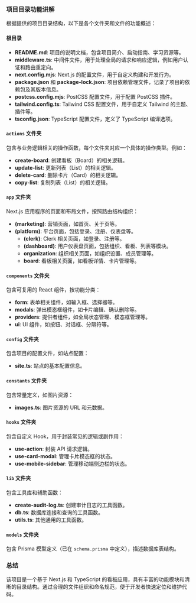 ### 项目目录功能讲解

根据提供的项目目录结构，以下是各个文件夹和文件的功能概述：

#### 根目录
- **README.md**: 项目的说明文档，包含项目简介、启动指南、学习资源等。
- **middleware.ts**: 中间件文件，用于处理全局的请求和响应逻辑，例如用户认证和路由重定向。
- **next.config.mjs**: Next.js 的配置文件，用于自定义构建和开发行为。
- **package.json** 和 **package-lock.json**: 项目依赖管理文件，记录了项目的依赖包及其版本信息。
- **postcss.config.mjs**: PostCSS 配置文件，用于配置 PostCSS 插件。
- **tailwind.config.ts**: Tailwind CSS 配置文件，用于自定义 Tailwind 的主题、插件等。
- **tsconfig.json**: TypeScript 配置文件，定义了 TypeScript 编译选项。

#### `actions` 文件夹
包含与业务逻辑相关的操作函数，每个文件夹对应一个具体的操作类型。例如：
- **create-board**: 创建看板（Board）的相关逻辑。
- **update-list**: 更新列表（List）的相关逻辑。
- **delete-card**: 删除卡片（Card）的相关逻辑。
- **copy-list**: 复制列表（List）的相关逻辑。

#### `app` 文件夹
Next.js 应用程序的页面和布局文件，按照路由结构组织：
- **(marketing)**: 营销页面，如首页、关于页等。
- **(platform)**: 平台页面，包括登录、注册、仪表盘等。
  - **(clerk)**: Clerk 相关页面，如登录、注册等。
  - **(dashboard)**: 用户仪表盘页面，包括组织、看板、列表等模块。
  - **organization**: 组织相关页面，如组织设置、成员管理等。
  - **board**: 看板相关页面，如看板详情、卡片管理等。

#### `components` 文件夹
包含可复用的 React 组件，按功能分类：
- **form**: 表单相关组件，如输入框、选择器等。
- **modals**: 弹出模态框组件，如卡片编辑、确认删除等。
- **providers**: 提供者组件，如全局状态管理、模态框管理等。
- **ui**: UI 组件，如按钮、对话框、分隔符等。

#### `config` 文件夹
包含项目的配置文件，如站点配置：
- **site.ts**: 站点的基本配置信息。

#### `constants` 文件夹
包含常量定义，如图片资源：
- **images.ts**: 图片资源的 URL 和元数据。

#### `hooks` 文件夹
包含自定义 Hook，用于封装常见的逻辑或副作用：
- **use-action**: 封装 API 请求逻辑。
- **use-card-modal**: 管理卡片模态框的状态。
- **use-mobile-sidebar**: 管理移动端侧边栏的状态。

#### `lib` 文件夹
包含工具库和辅助函数：
- **create-audit-log.ts**: 创建审计日志的工具函数。
- **db.ts**: 数据库连接和查询的工具函数。
- **utils.ts**: 其他通用的工具函数。

#### `models` 文件夹
包含 Prisma 模型定义（已在 `schema.prisma` 中定义），描述数据库表结构。

### 总结
该项目是一个基于 Next.js 和 TypeScript 的看板应用，具有丰富的功能模块和清晰的目录结构。通过合理的文件组织和命名规范，便于开发者快速定位和维护代码。